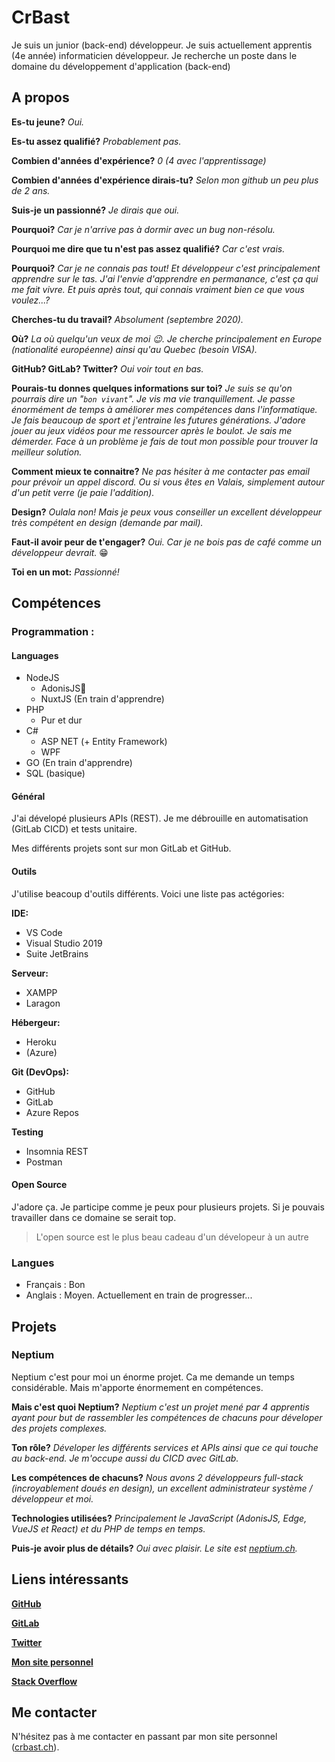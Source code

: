 # CrBast

Je suis un junior (back-end) développeur. Je suis actuellement apprentis (4e année) informaticien développeur.
Je recherche un poste dans le domaine du développement d'application (back-end)

## A propos
**Es-tu jeune?** *Oui.*

**Es-tu assez qualifié?** *Probablement pas.*

**Combien d'années d'expérience?** *0 (4 avec l'apprentissage)*

**Combien d'années d'expérience dirais-tu?** *Selon mon github un peu plus de 2 ans.*

**Suis-je un passionné?** *Je dirais que oui.*

**Pourquoi?** *Car je n'arrive pas à dormir avec un bug non-résolu.*

**Pourquoi me dire que tu n'est pas assez qualifié?** *Car c'est vrais.*

**Pourquoi?** *Car je ne connais pas tout! Et développeur c'est principalement apprendre sur le tas. J'ai l'envie d'apprendre en permanance, c'est ça qui me fait vivre. Et puis après tout, qui connais vraiment bien ce que vous voulez...?*

**Cherches-tu du travail?** *Absolument (septembre 2020).*

**Où?** *La où quelqu'un veux de moi 😉. Je cherche principalement en Europe (nationalité européenne) ainsi qu'au Quebec (besoin VISA).*

**GitHub? GitLab? Twitter?** *Oui voir tout en bas.*

**Pourais-tu donnes quelques informations sur toi?** *Je suis se qu'on pourrais dire un "`bon vivant`". Je vis ma vie tranquillement. Je passe énormément de temps à améliorer mes compétences dans l'informatique. Je fais beaucoup de sport et j'entraine les futures générations. J'adore jouer au jeux vidéos pour me ressourcer après le boulot. Je sais me démerder. Face à un problème je fais de tout mon possible pour trouver la meilleur solution.*

**Comment mieux te connaitre?** *Ne pas hésiter à me contacter pas email pour prévoir un appel discord. Ou si vous êtes en Valais, simplement autour d'un petit verre (je paie l'addition).*

**Design?** *Oulala non! Mais je peux vous conseiller un excellent développeur très compétent en design (demande par mail).*

**Faut-il avoir peur de t'engager?** *Oui. Car je ne bois pas de café comme un développeur devrait.* 😁

**Toi en un mot:** *Passionné!*

## Compétences

### Programmation :

#### Languages
- NodeJS 
  - AdonisJS💜
  - NuxtJS (En train d'apprendre)
- PHP
  - Pur et dur
- C#
  - ASP NET (+ Entity Framework)
  - WPF
- GO (En train d'apprendre)
- SQL (basique)

#### Général

J'ai dévelopé plusieurs APIs (REST). Je me débrouille en automatisation (GitLab CICD) et tests unitaire.

Mes différents projets sont sur mon GitLab et GitHub.

#### Outils
J'utilise beacoup d'outils différents. Voici une liste pas actégories:

**IDE:**
- VS Code
- Visual Studio 2019
- Suite JetBrains

**Serveur:**
- XAMPP
- Laragon

**Hébergeur:**
- Heroku
- (Azure)

**Git (DevOps):**
- GitHub
- GitLab
- Azure Repos

**Testing**
- Insomnia REST
- Postman

#### Open Source
J'adore ça. Je participe comme je peux pour plusieurs projets. Si je pouvais travailler dans ce domaine se serait top.

>L'open source est le plus beau cadeau d'un dévelopeur à un autre

### Langues
- Français : Bon
- Anglais : Moyen. Actuellement en train de progresser...

## Projets

### Neptium
Neptium c'est pour moi un énorme projet. Ca me demande un temps considérable. Mais m'apporte énormement en compétences.

**Mais c'est quoi Neptium?** *Neptium c'est un projet mené par 4 apprentis ayant pour but de rassembler les compétences de chacuns pour déveloper des projets complexes.*

**Ton rôle?** *Déveloper les différents services et APIs ainsi que ce qui touche au back-end. Je m'occupe aussi du CICD avec GitLab.*

**Les compétences de chacuns?** *Nous avons 2 développeurs full-stack (incroyablement doués en design), un excellent administrateur système / développeur et moi.*

**Technologies utilisées?** *Principalement le JavaScript (AdonisJS, Edge, VueJS et React) et du PHP de temps en temps.*

**Puis-je avoir plus de détails?** *Oui avec plaisir. Le site est [neptium.ch](https://www.neptium.ch/fr/).*

## Liens intéressants
**[GitHub](https://github.com/CrBast)**

**[GitLab](https://gitlab.com/CrBast)**

**[Twitter](https://twitter.com/lecreb/)**

**[Mon site personnel](https://crbast.ch)**

**[Stack Overflow](https://stackoverflow.com/users/9165517/crbast)**

## Me contacter 
N'hésitez pas à me contacter en passant par mon site personnel ([crbast.ch](https://crbast.ch)). 